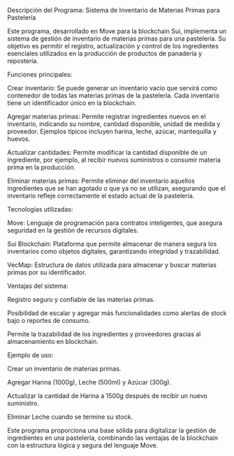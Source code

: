 Descripción del Programa: Sistema de Inventario de Materias Primas para Pastelería

Este programa, desarrollado en Move para la blockchain Sui, implementa un sistema de gestión de inventario de materias primas para una pastelería. Su objetivo es permitir el registro, actualización y control de los ingredientes esenciales utilizados en la producción de productos de panadería y repostería.

Funciones principales:

Crear inventario: Se puede generar un inventario vacío que servirá como contenedor de todas las materias primas de la pastelería. Cada inventario tiene un identificador único en la blockchain.

Agregar materias primas: Permite registrar ingredientes nuevos en el inventario, indicando su nombre, cantidad disponible, unidad de medida y proveedor. Ejemplos típicos incluyen harina, leche, azúcar, mantequilla y huevos.

Actualizar cantidades: Permite modificar la cantidad disponible de un ingrediente, por ejemplo, al recibir nuevos suministros o consumir materia prima en la producción.

Eliminar materias primas: Permite eliminar del inventario aquellos ingredientes que se han agotado o que ya no se utilizan, asegurando que el inventario refleje correctamente el estado actual de la pastelería.

Tecnologías utilizadas:

Move: Lenguaje de programación para contratos inteligentes, que asegura seguridad en la gestión de recursos digitales.

Sui Blockchain: Plataforma que permite almacenar de manera segura los inventarios como objetos digitales, garantizando integridad y trazabilidad.

VecMap: Estructura de datos utilizada para almacenar y buscar materias primas por su identificador.

Ventajas del sistema:

Registro seguro y confiable de las materias primas.

Posibilidad de escalar y agregar más funcionalidades como alertas de stock bajo o reportes de consumo.

Permite la trazabilidad de los ingredientes y proveedores gracias al almacenamiento en blockchain.

Ejemplo de uso:

Crear un inventario de materias primas.

Agregar Harina (1000g), Leche (500ml) y Azúcar (300g).

Actualizar la cantidad de Harina a 1500g después de recibir un nuevo suministro.

Eliminar Leche cuando se termine su stock.

Este programa proporciona una base sólida para digitalizar la gestión de ingredientes en una pastelería, combinando las ventajas de la blockchain con la estructura lógica y segura del lenguaje Move.
